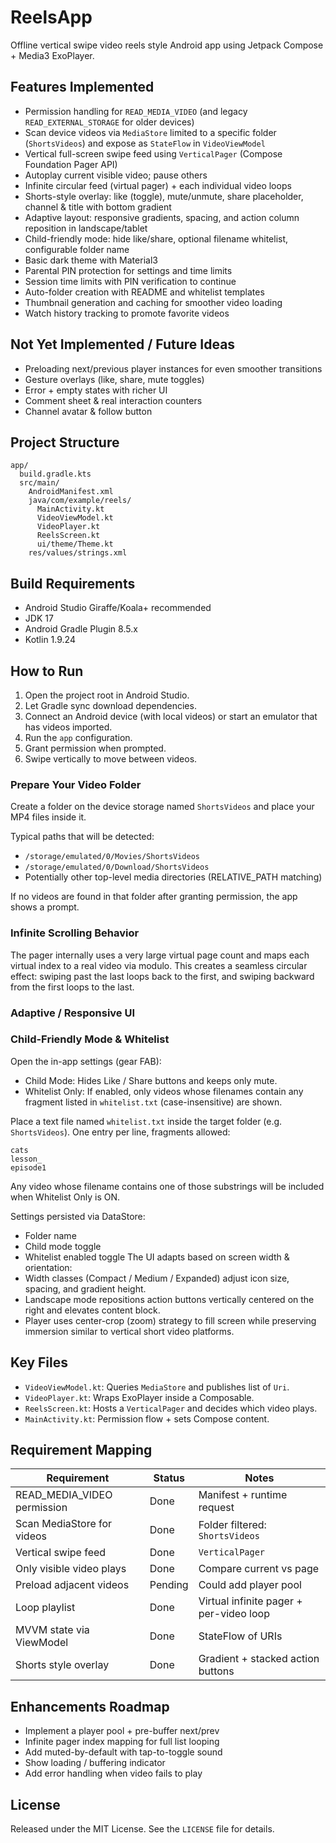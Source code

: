 # ReelsApp

Offline vertical swipe video reels style Android app using Jetpack Compose + Media3 ExoPlayer.

## Features Implemented
- Permission handling for `READ_MEDIA_VIDEO` (and legacy `READ_EXTERNAL_STORAGE` for older devices)
- Scan device videos via `MediaStore` limited to a specific folder (`ShortsVideos`) and expose as `StateFlow` in `VideoViewModel`
- Vertical full-screen swipe feed using `VerticalPager` (Compose Foundation Pager API)
- Autoplay current visible video; pause others
- Infinite circular feed (virtual pager) + each individual video loops
- Shorts-style overlay: like (toggle), mute/unmute, share placeholder, channel & title with bottom gradient
- Adaptive layout: responsive gradients, spacing, and action column reposition in landscape/tablet
- Child-friendly mode: hide like/share, optional filename whitelist, configurable folder name
- Basic dark theme with Material3
- Parental PIN protection for settings and time limits
- Session time limits with PIN verification to continue
- Auto-folder creation with README and whitelist templates
- Thumbnail generation and caching for smoother video loading
- Watch history tracking to promote favorite videos

## Not Yet Implemented / Future Ideas
- Preloading next/previous player instances for even smoother transitions
- Gesture overlays (like, share, mute toggles)
- Error + empty states with richer UI
 - Comment sheet & real interaction counters
 - Channel avatar & follow button

## Project Structure
```
app/
  build.gradle.kts
  src/main/
    AndroidManifest.xml
    java/com/example/reels/
      MainActivity.kt
      VideoViewModel.kt
      VideoPlayer.kt
      ReelsScreen.kt
      ui/theme/Theme.kt
    res/values/strings.xml
```

## Build Requirements
- Android Studio Giraffe/Koala+ recommended
- JDK 17
- Android Gradle Plugin 8.5.x
- Kotlin 1.9.24

## How to Run
1. Open the project root in Android Studio.
2. Let Gradle sync download dependencies.
3. Connect an Android device (with local videos) or start an emulator that has videos imported.
4. Run the `app` configuration.
5. Grant permission when prompted.
6. Swipe vertically to move between videos.

### Prepare Your Video Folder
Create a folder on the device storage named `ShortsVideos` and place your MP4 files inside it.

Typical paths that will be detected:
- `/storage/emulated/0/Movies/ShortsVideos`
- `/storage/emulated/0/Download/ShortsVideos`
- Potentially other top-level media directories (RELATIVE_PATH matching)

If no videos are found in that folder after granting permission, the app shows a prompt.

### Infinite Scrolling Behavior
The pager internally uses a very large virtual page count and maps each virtual index to a real video via modulo. This creates a seamless circular effect: swiping past the last loops back to the first, and swiping backward from the first loops to the last.

### Adaptive / Responsive UI
### Child-Friendly Mode & Whitelist
Open the in-app settings (gear FAB):
- Child Mode: Hides Like / Share buttons and keeps only mute.
- Whitelist Only: If enabled, only videos whose filenames contain any fragment listed in `whitelist.txt` (case-insensitive) are shown.

Place a text file named `whitelist.txt` inside the target folder (e.g. `ShortsVideos`). One entry per line, fragments allowed:
```
cats
lesson_
episode1
```
Any video whose filename contains one of those substrings will be included when Whitelist Only is ON.

Settings persisted via DataStore:
- Folder name
- Child mode toggle
- Whitelist enabled toggle
The UI adapts based on screen width & orientation:
- Width classes (Compact / Medium / Expanded) adjust icon size, spacing, and gradient height.
- Landscape mode repositions action buttons vertically centered on the right and elevates content block.
- Player uses center-crop (zoom) strategy to fill screen while preserving immersion similar to vertical short video platforms.

## Key Files
- `VideoViewModel.kt`: Queries `MediaStore` and publishes list of `Uri`.
- `VideoPlayer.kt`: Wraps ExoPlayer inside a Composable.
- `ReelsScreen.kt`: Hosts a `VerticalPager` and decides which video plays.
- `MainActivity.kt`: Permission flow + sets Compose content.

## Requirement Mapping
| Requirement | Status | Notes |
|-------------|--------|-------|
| READ_MEDIA_VIDEO permission | Done | Manifest + runtime request |
| Scan MediaStore for videos | Done | Folder filtered: `ShortsVideos` |
| Vertical swipe feed | Done | `VerticalPager` |
| Only visible video plays | Done | Compare current vs page |
| Preload adjacent videos | Pending | Could add player pool |
| Loop playlist | Done | Virtual infinite pager + per-video loop |
| MVVM state via ViewModel | Done | StateFlow of URIs |
| Shorts style overlay | Done | Gradient + stacked action buttons |

## Enhancements Roadmap
- Implement a player pool + pre-buffer next/prev
- Infinite pager index mapping for full list looping
- Add muted-by-default with tap-to-toggle sound
- Show loading / buffering indicator
- Add error handling when video fails to play

## License
Released under the MIT License. See the `LICENSE` file for details.

